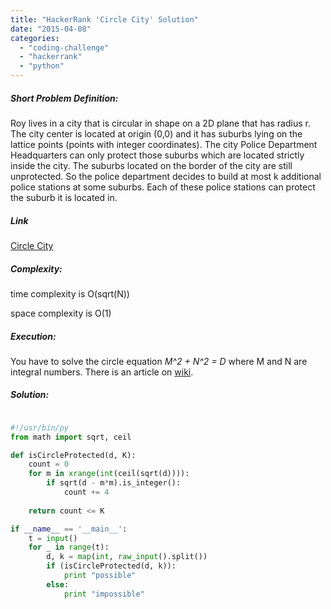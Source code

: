 ```yaml
---
title: "HackerRank 'Circle City' Solution"
date: "2015-04-08"
categories: 
  - "coding-challenge"
  - "hackerrank"
  - "python"
---
```


##### Short Problem Definition:

Roy lives in a city that is circular in shape on a 2D plane that has radius r. The city center is located at origin (0,0) and it has suburbs lying on the lattice points (points with integer coordinates). The city Police Department Headquarters can only protect those suburbs which are located strictly inside the city. The suburbs located on the border of the city are still unprotected. So the police department decides to build at most k additional police stations at some suburbs. Each of these police stations can protect the suburb it is located in.

##### Link

[Circle City](https://www.hackerrank.com/challenges/circle-city)

##### Complexity:

time complexity is O(sqrt(N))

space complexity is O(1)

##### Execution:

You have to solve the circle equation _M^2 + N^2 = D_ where M and N are integral numbers. There is an article on [wiki](http://en.wikipedia.org/wiki/Gauss_circle_problem "Gauss Circle Problem").

##### Solution:

```python

#!/usr/bin/py
from math import sqrt, ceil

def isCircleProtected(d, K):
    count = 0
    for m in xrange(int(ceil(sqrt(d)))):
        if sqrt(d - m*m).is_integer():
            count += 4
    
    return count <= K

if __name__ == '__main__':
    t = input()
    for _ in range(t):
    	d, k = map(int, raw_input().split())
        if (isCircleProtected(d, k)):
            print "possible"
        else:
            print "impossible"

```
